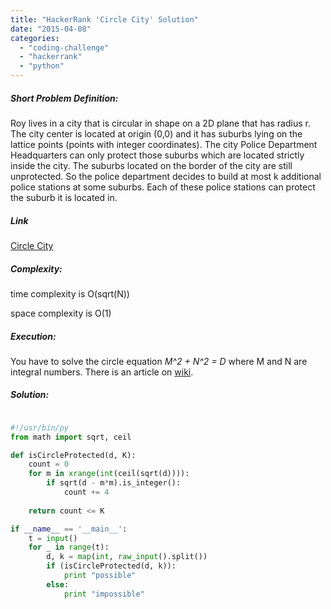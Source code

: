 ```yaml
---
title: "HackerRank 'Circle City' Solution"
date: "2015-04-08"
categories: 
  - "coding-challenge"
  - "hackerrank"
  - "python"
---
```


##### Short Problem Definition:

Roy lives in a city that is circular in shape on a 2D plane that has radius r. The city center is located at origin (0,0) and it has suburbs lying on the lattice points (points with integer coordinates). The city Police Department Headquarters can only protect those suburbs which are located strictly inside the city. The suburbs located on the border of the city are still unprotected. So the police department decides to build at most k additional police stations at some suburbs. Each of these police stations can protect the suburb it is located in.

##### Link

[Circle City](https://www.hackerrank.com/challenges/circle-city)

##### Complexity:

time complexity is O(sqrt(N))

space complexity is O(1)

##### Execution:

You have to solve the circle equation _M^2 + N^2 = D_ where M and N are integral numbers. There is an article on [wiki](http://en.wikipedia.org/wiki/Gauss_circle_problem "Gauss Circle Problem").

##### Solution:

```python

#!/usr/bin/py
from math import sqrt, ceil

def isCircleProtected(d, K):
    count = 0
    for m in xrange(int(ceil(sqrt(d)))):
        if sqrt(d - m*m).is_integer():
            count += 4
    
    return count <= K

if __name__ == '__main__':
    t = input()
    for _ in range(t):
    	d, k = map(int, raw_input().split())
        if (isCircleProtected(d, k)):
            print "possible"
        else:
            print "impossible"

```
